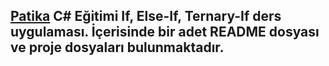 ## [Patika](https://www.patika.dev) C# Eğitimi If, Else-If, Ternary-If ders uygulaması. İçerisinde bir adet README dosyası ve proje dosyaları bulunmaktadır.